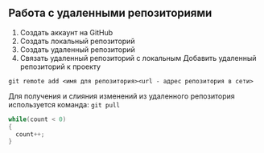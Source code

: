 ## **Работа с удаленными репозиториями**
1. Создать аккаунт на GitHub
2. Создать локальный репозиторий
3. Создать удаленный репозиторий
4. Связать удаленный репозиторий с локальным
Добавить удаленный репозиторий к проекту
```
git remote add <имя для репозитория><url - адрес репозитория в сети>
```
Для получения и слияния изменений из удаленного репозитория используется команда: `git pull`

```C++
while(count < 0)
{
  count++;
}
```
